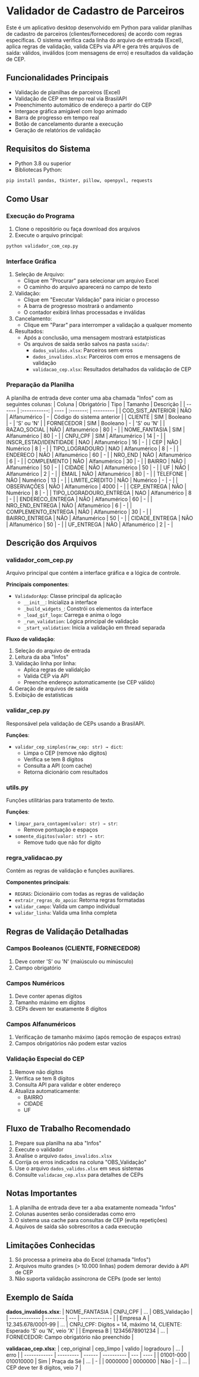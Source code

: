 # Validador de Cadastro de Parceiros
Este é um aplicativo desktop desenvolvido em Python para validar planilhas de cadastro de parceiros (clientes/fornecedores) de acordo com regras específicas. O sistema verifica cada linha do arquivo de entrada (Excel), aplica regras de validação, valida CEPs via API e gera três arquivos de saída: válidos, inválidos (com mensagens de erro) e resultados da validação de CEP.

## Funcionalidades Principais
- Validação de planilhas de parceiros (Excel)
- Validação de CEP em tempo real via BrasilAPI
- Preenchimento automático de endereço a partir do CEP
- Intergace gráfica amigável com logo animado
- Barra de progresso em tempo real
- Botão de cancelamento durante a execução
- Geração de relatórios de validação

## Requisitos do Sistema
- Python 3.8 ou superior
- Bibliotecas Python:
```python
pip install pandas, tkinter, pillow, openpyxl, requests
```

## Como Usar
### Execução do Programa
1. Clone o repositório ou faça download dos arquivos
2. Execute o arquivo principal:
```python
python validador_com_cep.py
```
### Interface Gráfica
1. Seleção de Arquivo:
    - Clique em "Procurar" para selecionar um arquivo Excel
    - O caminho do arquivo aparecerá no campo de texto
2. Validação:
    - Clique em "Executar Validação" para iniciar o processo
    - A barra de progresso mostrará o andamento
    - O contador exibirá linhas processadas e inválidas
3. Cancelamento:
    - Clique em "Parar" para interromper a validação a qualquer momento
4. Resultados:
    - Após a conclusão, uma mensagem mostrará estatpisticas
    - Os arquivos de saída serão salvos na pasta `saida/`:
        - `dados_validos.xlsx`: Parceiros sem erros
        - `dados_invalidos.xlsx`: Parceiros com erros e mensagens de validação
        - `validacao_cep.xlsx`: Resultados detalhados da validação de CEP

### Preparação da Planilha
A planilha de entrada deve conter uma aba chamada "Infos" com as seguintes colunas:
| Coluna | Obrigatório | Tipo | Tamanho | Descrição |
| ------ | :-----------: | ---- | :-------: | --------- |
| COD_SIST_ANTERIOR       | NÃO | Alfanumérico | -    | Código do sistema anterior |
| CLIENTE                 | SIM | Booleano     | -    | 'S' ou 'N'                 |
| FORNECEDOR              | SIM | Booleano     | -    | 'S' ou 'N'                 |
| RAZAO_SOCIAL            | NÃO | Alfanumérico | 80   | -                          |
| NOME_FANTASIA           | SIM | Alfanumérico | 80   | -                          |
| CNPJ_CPF                | SIM | Alfanumérico | 14   | -                          |
| INSCR_ESTAD/IDENTIDADE  | NAO | Alfanumérico | 16   | -                          |
| CEP                     | NÃO | Numérico     | 8    | -                          |
| TIPO_LOGRADOURO         | NAO | Alfanumérico | 8    | -                          |
| ENDERECO                | NÃO | Alfanumérico | 60   | -                          | 
| NRO_END                 | NÃO | Alfanumérico | 6    | -                          |
| COMPLEMENTO             | NÃO | Alfanumérico | 30   | -                          |
| BAIRRO                  | NÃO | Alfanumérico | 50   | -                          |
| CIDADE                  | NÃO | Alfanumérico | 50   | -                          |
| UF                      | NÃO | Alfanumérico | 2    | -                          |
| EMAIL                   | NÃO | Alfanumérico | 80   | -                          |
| TELEFONE                | NÃO | Numérico     | 13   | -                          |
| LIMITE_CREDITO          | NÃO | Numérico     | -    | -                          |
| OBSERVAÇÕES             | NÃO | Alfanumérico | 4000 | -                          |
| CEP_ENTREGA             | NÃO | Numérico     | 8    | -                          |
| TIPO_LOGRADOURO_ENTREGA | NAO | Alfanumérico | 8    | -                          |
| ENDERECO_ENTREGA        | NÃO | Alfanumérico | 60   | -                          | 
| NRO_END_ENTREGA         | NÃO | Alfanumérico | 6    | -                          |
| COMPLEMENTO_ENTREGA     | NÃO | Alfanumérico | 30   | -                          |
| BAIRRO_ENTREGA          | NÃO | Alfanumérico | 50   | -                          |
| CIDADE_ENTREGA          | NÃO | Alfanumérico | 50   | -                          |
| UF_ENTREGA              | NÃO | Alfanumérico | 2    | -                          |

## Descrição dos Arquivos
### validador_com_cep.py
Arquivo principal que contém a interface gráfica e a lógica de controle.

**Principais componentes**:
- `ValidadorApp`: Classe principal da aplicação
    - `__init__`: Inicializa a interface
    - `_build_widgets_`: Constrói os elementos da interface
    - `_load_gif_logo`: Carrega e anima o logo
    - `_run_validation`: Lógica principal de validação
    - `_start_validation`: Inicia a validação em thread separada

**Fluxo de validação**:
1. Seleção do arquivo de entrada
2. Leitura da aba "Infos"
3. Validação linha por linha:
    - Aplica regras de validalção
    - Valida CEP via API
    - Preenche endereço automaticamente (se CEP válido)
4. Geração de arquivos de saída
5. Exibição de estatísticas

### validar_cep.py
Responsável pela validação de CEPs usando a BrasilAPI.

**Funções**:
- `validar_cep_simples(raw_cep: str) → dict`:
    - Limpa o CEP (remove não dígitos)
    - Verifica se tem 8 dígitos
    - Consulta a API (com cache)
    - Retorna dicionário com resultados

### utils.py
Funções utilitárias para tratamento de texto.

**Funções**:
- `limpar_para_contagem(valor: str) → str`:
    - Remove pontuação e espaços
- `somente_digitos(valor: str) → str`:
    - Remove tudo que não for dígito

### regra_validacao.py
Contém as regras de validação e funções auxiliares.

**Componentes principais**:
- `REGRAS`: Dicionáirio com todas as regras de validação
- `extrair_regras_do_apoio`: Retorna regras formatadas
- `validar_campo`: Valida um campo individual
- `validar_linha`: Valida uma linha completa

## Regras de Validação Detalhadas
### Campos Booleanos (CLIENTE, FORNECEDOR)
1. Deve conter 'S' ou 'N' (maiúsculo ou minúsculo)
2. Campo obrigatório

### Campos Numéricos
1. Deve conter apenas dígitos
2. Tamanho máximo em dígitos
3. CEPs devem ter exatamente 8 dígitos

### Campos Alfanuméricos
1. Verificação de tamanho máximo (após remoção de espaços extras)
2. Campos obrigatórios não podem estar vazios

### Validação Especial do CEP
1. Remove não dígitos
2. Verifica se tem 8 dígitos
3. Consulta API para validar e obter endereço
4. Atualiza automaticamente:
    - BAIRRO
    - CIDADE
    - UF

## Fluxo de Trabalho Recomendado
1. Prepare sua planilha na aba "Infos"
2. Execute o validador
3. Analise o arquivo `dados_invalidos.xlsx`
4. Corrija os erros indicados na coluna "OBS_Validação"
5. Use o arquivo `dados_validos.xlsx` em seus sistemas
6. Consulte `validacao_cep.xlsx` para detalhes de CEPs

## Notas Importantes
1. A planilha de entrada deve ter a aba exatamente nomeada "Infos"
2. Colunas ausentes serão consideradas como erro
3. O sistema usa cache para consultas de CEP (evita repetições)
4. Aquivos de saída são sobrescritos a cada execução

## Limitações Conhecidas
1. Só processa a primeira aba do Excel (chamada "Infos")
2. Arquivos muito grandes (> 10.000 linhas) podem demorar devido à API de CEP
3. Não suporta validação assíncrona de CEPs (pode ser lento)

## Exemplo de Saída
**dados_invalidos.xlsx**:
| NOME_FANTASIA | CNPJ_CPF | ... | OBS_Validação |
| ------------- | -------- | --- | ------------- |
| Empresa A     | 12.345.678/0001-99 | ... | CNPJ_CPF: Dígitos = 14, máximo 14, CLIENTE: Esperado 'S' ou 'N', veio 'X' |
| Empresa B     | 12345678901234     | ... | FORNECEDOR: Campo obrigatório não preenchido |

**validacao_cep.xlsx**:
| cep_original | cep_limpo | valido | logradouro | ... | erro |
| ------------ | --------- | ------ | ---------- | --- | ---- |
| 01001-000    | 010010000 | Sim    | Praça da Sé | ... | -   |
| 0000000      | 0000000   | Não    | -           | ... | CEP deve ter 8 dígitos, veio 7 |


